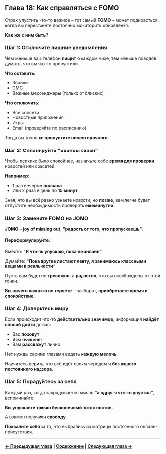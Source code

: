 ## Глава 18: Как справляться с FOMO

Страх упустить что-то важное – тот самый **FOMO** – может подкрасться, когда вы перестанете постоянно мониторить обновления.

**Как же с ним быть?**

### Шаг 1: Отключите лишние уведомления

Чем меньше ваш телефон **пищит** о каждом чихе, тем меньше поводов думать, что вы что-то пропустили.

**Что оставить:**
- Звонки
- СМС
- Важные мессенджеры (только от близких)

**Что отключить:**
- Все соцсети
- Новостные приложения
- Игры
- Email (проверяйте по расписанию)

Тогда вы точно **не пропустите ничего срочного**.

### Шаг 2: Спланируйте "сеансы связи"

Чтобы психике было спокойнее, назначьте себе **время для проверки** новостей или соцсетей.

**Например:**
- 1 раз вечером **полчаса**
- Или 2 раза в день по **15 минут**

Зная, что вы всё равно узнаете новости, но **позже**, вам легче будет отпустить необходимость проверять **ежеминутно**.

### Шаг 3: Замените FOMO на JOMO

**JOMO** – **joy of missing out**, **"радость от того, что пропускаешь"**.

#### Переформулируйте:

Вместо: **"Я что-то упускаю, пока не онлайн"**

Думайте: **"Пока другие листают ленту, я занимаюсь классными вещами в реальности"**

Пусть вам будет не **тревожно**, а **радостно**, что вы освобождены от этой гонки.

**Вы ничего важного не теряете** – наоборот, **приобретаете время и спокойствие**.

### Шаг 4: Доверьтесь миру

Если происходит что-то **действительно значимое**, информация **найдёт способ дойти** до вас:
- Вас **позовут**
- Вам **позвонят**
- Вам **расскажут** лично

Нет нужды своими глазами видеть **каждую мелочь**.

Научитесь верить, что всё идёт своим чередом и **без вашего постоянного надзора**.

### Шаг 5: Порадуйтесь за себя

Каждый раз, когда закрадывается мысль **"а вдруг я что-то упустил"**, вспоминайте:

**Вы упускаете только бесконечный поток постов.**

А взамен получили **свободу**.

**Похвалите себя** за то, что выбрались из матрицы постоянного онлайн-присутствия.

---

**[← Предыдущая глава](18_glava_17.md) | [Содержание](00_soderzhanie.md) | [Следующая глава →](20_glava_19.md)**
